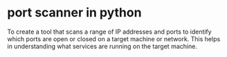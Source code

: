 # port scanner in python 
To create a tool that scans a range of IP addresses and ports to identify which ports are open or closed on a target machine or network. This helps in understanding what services are running on the target machine.
